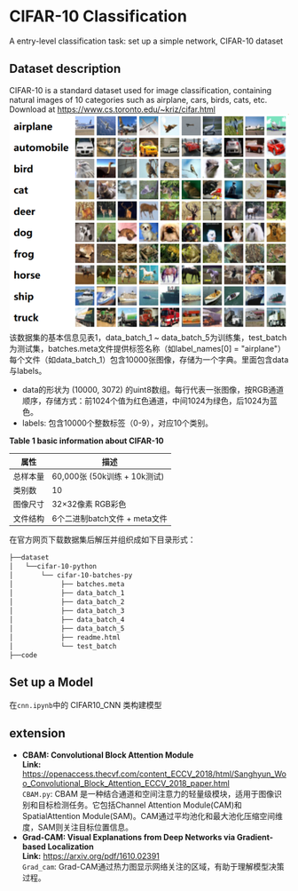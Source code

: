 # CIFAR-10 Classification
A entry-level classification task: set up a simple network, CIFAR-10 dataset
## Dataset description
CIFAR-10 is a standard dataset used for image classification, containing natural images of 10 categories such as airplane, cars, birds, cats, etc.
Download at https://www.cs.toronto.edu/~kriz/cifar.html
![10 categories](https://github.com/sjh551/Projects/blob/e9fb46d31ab76ef78a9a4a9cc5aa4a5333ce3899/Classification/code/CIFAR10/image.png)\
该数据集的基本信息见表1，data_batch_1 ~ data_batch_5为训练集，test_batch为测试集，batches.meta文件提供标签名称（如label_names[0] = "airplane"）
每个文件（如data_batch_1）包含10000张图像，存储为一个字典。里面包含data与labels。
* data的形状为 (10000, 3072) 的uint8数组。每行代表一张图像，按RGB通道顺序，存储方式：前1024个值为红色通道，中间1024为绿色，后1024为蓝色。
* labels: 包含10000个整数标签（0-9），对应10个类别。  
  
**Table 1 basic information about CIFAR-10**  
  
| 属性 | 描述 |
|---|---|
|总样本量|60,000张 (50k训练 + 10k测试)|
|类别数|10|
|图像尺寸|32×32像素 RGB彩色|
|文件结构|6个二进制batch文件 + meta文件|  

在官方网页下载数据集后解压并组织成如下目录形式：
```
├──dataset
│   └──cifar-10-python
│       └── cifar-10-batches-py
│            ├── batches.meta
│            ├── data_batch_1
│            ├── data_batch_2
│            ├── data_batch_3
│            ├── data_batch_4
│            ├── data_batch_5
│            ├── readme.html
│            └── test_batch
├──code
```
## Set up a Model
在```cnn.ipynb```中的 CIFAR10_CNN 类构建模型
## extension
* **CBAM: Convolutional Block Attention Module**  
**Link:** https://openaccess.thecvf.com/content_ECCV_2018/html/Sanghyun_Woo_Convolutional_Block_Attention_ECCV_2018_paper.html      
```CBAM.py```: CBAM 是一种结合通道和空间注意力的轻量级模块，适用于图像识别和目标检测任务。它包括Channel Attention Module(CAM)和SpatialAttention Module(SAM)。CAM通过平均池化和最大池化压缩空间维度，SAM则关注目标位置信息。
* **Grad-CAM: Visual Explanations from Deep Networks via Gradient-based Localization**  
**Link:** https://arxiv.org/pdf/1610.02391  
```Grad_cam```: Grad-CAM通过热力图显示网络关注的区域，有助于理解模型决策过程。
